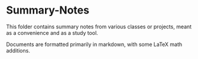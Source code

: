 # Summary-Notes

This folder contains summary notes from various classes or projects, meant as a convenience and as a study tool.

Documents are formatted primarily in markdown, with some LaTeX math additions.
